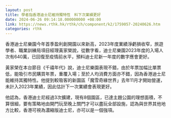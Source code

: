 ```yaml
---
layout: post
title: 學者指香港迪士尼維持獨特性　料下次業績更好　
date: 2024-06-26 09:14:18.000000000 +08:00
link: https://news.rthk.hk/rthk/ch/component/k2/1759057-20240626.htm
categories: rthk
---
```


香港迪士尼樂園今年首季盈利創開園以來新高，2023年度業績淨虧損收窄，旅遊學者、職業訓練局項目經理黃家榮說，從數字看，迪士尼樂園2023年度的入場人次有640萬，已回復至疫情前水平，預料迪士尼新一年度的數字應會更好。

黃家榮在本台節目《千禧年代》說，迪士尼樂園表現不錯，由於年票加幅比單票低，能吸引市民購買年票，重覆入場；至於人均消費方面亦不錯，因為香港迪士尼能維持其獨特性。他提到較吸客的新園區「魔雪奇緣世界」去年11月才開始營運，未計入2023年業績，因此估計下一次業績會表現更好。

他認為，香港迪士尼經過3次擴建，現有8個園區，已達主題公園的理想面積，不算很細，要有策略地由開門玩至晚上關門才可以盡玩全部設施，認為與世界其他地方比較，香港可視為濃縮版迪士尼，亦可以是一個強項。
